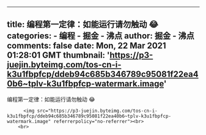 
---
title: 编程第一定律：如能运行请勿触动 😂
categories: 
    - 编程
    - 掘金 - 沸点
author: 掘金 - 沸点
comments: false
date: Mon, 22 Mar 2021 01:28:01 GMT
thumbnail: 'https://p3-juejin.byteimg.com/tos-cn-i-k3u1fbpfcp/ddeb94c685b346789c95081f22ea40b6~tplv-k3u1fbpfcp-watermark.image'
---

<div>   
编程第一定律：如能运行请勿触动 😂<br>
            
          <img src="https://p3-juejin.byteimg.com/tos-cn-i-k3u1fbpfcp/ddeb94c685b346789c95081f22ea40b6~tplv-k3u1fbpfcp-watermark.image" referrerpolicy="no-referrer"><br>
        <br>
          
</div>
            